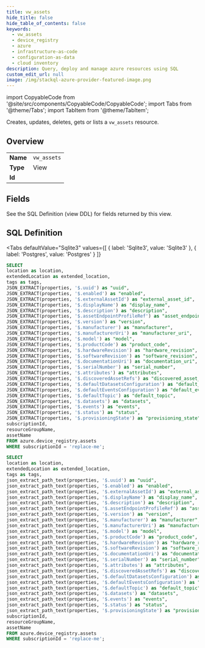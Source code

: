 ```yaml
--- 
title: vw_assets
hide_title: false
hide_table_of_contents: false
keywords:
  - vw_assets
  - device_registry
  - azure
  - infrastructure-as-code
  - configuration-as-data
  - cloud inventory
description: Query, deploy and manage azure resources using SQL
custom_edit_url: null
image: /img/stackql-azure-provider-featured-image.png
---
```


import CopyableCode from '@site/src/components/CopyableCode/CopyableCode';
import Tabs from '@theme/Tabs';
import TabItem from '@theme/TabItem';

Creates, updates, deletes, gets or lists a <code>vw_assets</code> resource.

## Overview
<table><tbody>
<tr><td><b>Name</b></td><td><code>vw_assets</code></td></tr>
<tr><td><b>Type</b></td><td>View</td></tr>
<tr><td><b>Id</b></td><td><CopyableCode code="azure.device_registry.vw_assets" /></td></tr>
</tbody></table>

## Fields

See the SQL Definition (view DDL) for fields returned by this view.

## SQL Definition

<Tabs
defaultValue="Sqlite3"
values={[
{ label: 'Sqlite3', value: 'Sqlite3' },
{ label: 'Postgres', value: 'Postgres' }
]}
>
<TabItem value="Sqlite3">

```sql
SELECT
location as location,
extendedLocation as extended_location,
tags as tags,
JSON_EXTRACT(properties, '$.uuid') as "uuid",
JSON_EXTRACT(properties, '$.enabled') as "enabled",
JSON_EXTRACT(properties, '$.externalAssetId') as "external_asset_id",
JSON_EXTRACT(properties, '$.displayName') as "display_name",
JSON_EXTRACT(properties, '$.description') as "description",
JSON_EXTRACT(properties, '$.assetEndpointProfileRef') as "asset_endpoint_profile_ref",
JSON_EXTRACT(properties, '$.version') as "version",
JSON_EXTRACT(properties, '$.manufacturer') as "manufacturer",
JSON_EXTRACT(properties, '$.manufacturerUri') as "manufacturer_uri",
JSON_EXTRACT(properties, '$.model') as "model",
JSON_EXTRACT(properties, '$.productCode') as "product_code",
JSON_EXTRACT(properties, '$.hardwareRevision') as "hardware_revision",
JSON_EXTRACT(properties, '$.softwareRevision') as "software_revision",
JSON_EXTRACT(properties, '$.documentationUri') as "documentation_uri",
JSON_EXTRACT(properties, '$.serialNumber') as "serial_number",
JSON_EXTRACT(properties, '$.attributes') as "attributes",
JSON_EXTRACT(properties, '$.discoveredAssetRefs') as "discovered_asset_refs",
JSON_EXTRACT(properties, '$.defaultDatasetsConfiguration') as "default_datasets_configuration",
JSON_EXTRACT(properties, '$.defaultEventsConfiguration') as "default_events_configuration",
JSON_EXTRACT(properties, '$.defaultTopic') as "default_topic",
JSON_EXTRACT(properties, '$.datasets') as "datasets",
JSON_EXTRACT(properties, '$.events') as "events",
JSON_EXTRACT(properties, '$.status') as "status",
JSON_EXTRACT(properties, '$.provisioningState') as "provisioning_state",
subscriptionId,
resourceGroupName,
assetName
FROM azure.device_registry.assets
WHERE subscriptionId = 'replace-me';
```

</TabItem>
<TabItem value="Postgres">

```sql
SELECT
location as location,
extendedLocation as extended_location,
tags as tags,
json_extract_path_text(properties, '$.uuid') as "uuid",
json_extract_path_text(properties, '$.enabled') as "enabled",
json_extract_path_text(properties, '$.externalAssetId') as "external_asset_id",
json_extract_path_text(properties, '$.displayName') as "display_name",
json_extract_path_text(properties, '$.description') as "description",
json_extract_path_text(properties, '$.assetEndpointProfileRef') as "asset_endpoint_profile_ref",
json_extract_path_text(properties, '$.version') as "version",
json_extract_path_text(properties, '$.manufacturer') as "manufacturer",
json_extract_path_text(properties, '$.manufacturerUri') as "manufacturer_uri",
json_extract_path_text(properties, '$.model') as "model",
json_extract_path_text(properties, '$.productCode') as "product_code",
json_extract_path_text(properties, '$.hardwareRevision') as "hardware_revision",
json_extract_path_text(properties, '$.softwareRevision') as "software_revision",
json_extract_path_text(properties, '$.documentationUri') as "documentation_uri",
json_extract_path_text(properties, '$.serialNumber') as "serial_number",
json_extract_path_text(properties, '$.attributes') as "attributes",
json_extract_path_text(properties, '$.discoveredAssetRefs') as "discovered_asset_refs",
json_extract_path_text(properties, '$.defaultDatasetsConfiguration') as "default_datasets_configuration",
json_extract_path_text(properties, '$.defaultEventsConfiguration') as "default_events_configuration",
json_extract_path_text(properties, '$.defaultTopic') as "default_topic",
json_extract_path_text(properties, '$.datasets') as "datasets",
json_extract_path_text(properties, '$.events') as "events",
json_extract_path_text(properties, '$.status') as "status",
json_extract_path_text(properties, '$.provisioningState') as "provisioning_state",
subscriptionId,
resourceGroupName,
assetName
FROM azure.device_registry.assets
WHERE subscriptionId = 'replace-me';
```

</TabItem>
</Tabs>

